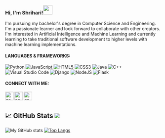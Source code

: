 
### Hi, I'm Shrihari!<img src="https://raw.githubusercontent.com/MartinHeinz/MartinHeinz/master/wave.gif" width="30px">
I'm pursuing my bachelor's degree in Computer Science and Engineering. I'm a passionate learner and look forward to collaborate with other creators. I'm interested in Artificial Intelligence and Machine Learning and currently learning to take traditional software development to higher levels with machine learning implementations.


#### LANGUAGES & FRAMEWORKS:  

<img alt="Python" src="https://img.shields.io/badge/python-%2314354C.svg?style=for-the-badge&logo=python&logoColor=white"/> <img alt="JavaScript" src="https://img.shields.io/badge/javascript-%23323330.svg?style=for-the-badge&logo=javascript&logoColor=%23F7DF1E"/> <img alt="HTML5" src="https://img.shields.io/badge/html5-%23E34F26.svg?style=for-the-badge&logo=html5&logoColor=white"/> <img alt="CSS3" src="https://img.shields.io/badge/css3-%231572B6.svg?style=for-the-badge&logo=css3&logoColor=white"/> <img alt="Java" src="https://img.shields.io/badge/java-%23ED8B00.svg?style=for-the-badge&logo=java&logoColor=white"/> <img alt="C++" src="https://img.shields.io/badge/c++-%2300599C.svg?style=for-the-badge&logo=c%2B%2B&logoColor=white"/> <img alt="Visual Studio Code" src="https://img.shields.io/badge/VSCode-0078d7.svg?style=for-the-badge&logo=visual-studio-code&logoColor=white"/> <img alt="Django" src="https://img.shields.io/badge/django-%23092E20.svg?style=for-the-badge&logo=django&logoColor=white"/> <img alt="NodeJS" src="https://img.shields.io/badge/node.js-%2343853D.svg?style=for-the-badge&logo=node-dot-js&logoColor=white"/> <img alt="Flask" src="https://img.shields.io/badge/flask-%23000.svg?style=for-the-badge&logo=flask&logoColor=white"/>

<!---
#### DATABASES:
<img alt="MySQL" src="https://img.shields.io/badge/mysql-%2300f.svg?style=for-the-badge&logo=mysql&logoColor=white"/> <img alt="Postgres" src ="https://img.shields.io/badge/postgres-%23316192.svg?style=for-the-badge&logo=postgresql&logoColor=white"/>
--->


#### CONNECT WITH ME:

<a href="https://www.linkedin.com/in/shrihari-shukla-a965641b5/"><img align="left" alt="codeSTACKr | LinkedIn" width="27px" src="https://camo.githubusercontent.com/c8a9c5b414cd812ad6a97a46c29af67239ddaeae08c41724ff7d945fb4c047e5/68747470733a2f2f6564656e742e6769746875622e696f2f537570657254696e7949636f6e732f696d616765732f7376672f6c696e6b6564696e2e737667"></img></a>
<a href="https://www.instagram.com/shrihari.33/"><img align="left" alt="codeSTACKr | Instagram" width="27px" src="https://camo.githubusercontent.com/c9dacf0f25a1489fdbc6c0d2b41cda58b77fa210a13a886d6f99e027adfbd358/68747470733a2f2f6564656e742e6769746875622e696f2f537570657254696e7949636f6e732f696d616765732f7376672f696e7374616772616d2e737667"></img></a>
<a href="shrihari47shukla@gmail.com"><img align="left" alt="codeSTACKr | Mail" width="27px" src="https://camo.githubusercontent.com/4a3dd8d10a27c272fd04b2ce8ed1a130606f95ea6a76b5e19ce8b642faa18c27/68747470733a2f2f6564656e742e6769746875622e696f2f537570657254696e7949636f6e732f696d616765732f7376672f676d61696c2e737667"></img></a>


<br>
<br>

## :chart_with_upwards_trend: GitHub Stats ![](https://komarev.com/ghpvc/?username=shrreeeehari)

![My GitHub stats](https://github-readme-stats.vercel.app/api?username=shrreeeehari&show_icons=true&theme=dracula)
[![Top Langs](https://github-readme-stats.vercel.app/api/top-langs/?username=shrreeeehari&layout=compact&theme=dracula)](https://github.com/shrreeeehari/github-readme-stats)




